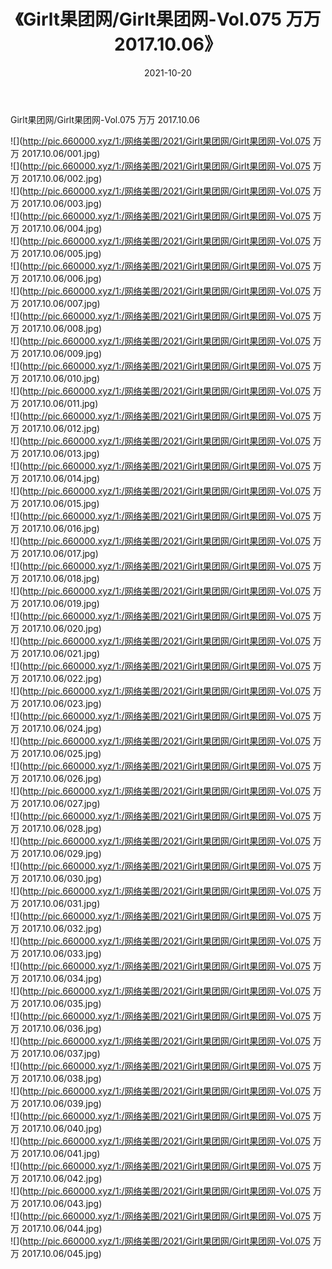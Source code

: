 ﻿---
layout: post
title:  《Girlt果团网/Girlt果团网-Vol.075 万万 2017.10.06》
date:   2021-10-20
img: http://pic.660000.xyz/1:/网络美图/2021/Girlt果团网/Girlt果团网-Vol.075 万万 2017.10.06/000.jpg
categories: [美女, 清纯, 唯美]
---

Girlt果团网/Girlt果团网-Vol.075 万万 2017.10.06

 ![](http://pic.660000.xyz/1:/网络美图/2021/Girlt果团网/Girlt果团网-Vol.075 万万 2017.10.06/001.jpg) <br>![](http://pic.660000.xyz/1:/网络美图/2021/Girlt果团网/Girlt果团网-Vol.075 万万 2017.10.06/002.jpg) <br>![](http://pic.660000.xyz/1:/网络美图/2021/Girlt果团网/Girlt果团网-Vol.075 万万 2017.10.06/003.jpg) <br>![](http://pic.660000.xyz/1:/网络美图/2021/Girlt果团网/Girlt果团网-Vol.075 万万 2017.10.06/004.jpg) <br>![](http://pic.660000.xyz/1:/网络美图/2021/Girlt果团网/Girlt果团网-Vol.075 万万 2017.10.06/005.jpg) <br>![](http://pic.660000.xyz/1:/网络美图/2021/Girlt果团网/Girlt果团网-Vol.075 万万 2017.10.06/006.jpg) <br>![](http://pic.660000.xyz/1:/网络美图/2021/Girlt果团网/Girlt果团网-Vol.075 万万 2017.10.06/007.jpg) <br>![](http://pic.660000.xyz/1:/网络美图/2021/Girlt果团网/Girlt果团网-Vol.075 万万 2017.10.06/008.jpg) <br>![](http://pic.660000.xyz/1:/网络美图/2021/Girlt果团网/Girlt果团网-Vol.075 万万 2017.10.06/009.jpg) <br>![](http://pic.660000.xyz/1:/网络美图/2021/Girlt果团网/Girlt果团网-Vol.075 万万 2017.10.06/010.jpg) <br>![](http://pic.660000.xyz/1:/网络美图/2021/Girlt果团网/Girlt果团网-Vol.075 万万 2017.10.06/011.jpg) <br>![](http://pic.660000.xyz/1:/网络美图/2021/Girlt果团网/Girlt果团网-Vol.075 万万 2017.10.06/012.jpg) <br>![](http://pic.660000.xyz/1:/网络美图/2021/Girlt果团网/Girlt果团网-Vol.075 万万 2017.10.06/013.jpg) <br>![](http://pic.660000.xyz/1:/网络美图/2021/Girlt果团网/Girlt果团网-Vol.075 万万 2017.10.06/014.jpg) <br>![](http://pic.660000.xyz/1:/网络美图/2021/Girlt果团网/Girlt果团网-Vol.075 万万 2017.10.06/015.jpg) <br>![](http://pic.660000.xyz/1:/网络美图/2021/Girlt果团网/Girlt果团网-Vol.075 万万 2017.10.06/016.jpg) <br>![](http://pic.660000.xyz/1:/网络美图/2021/Girlt果团网/Girlt果团网-Vol.075 万万 2017.10.06/017.jpg) <br>![](http://pic.660000.xyz/1:/网络美图/2021/Girlt果团网/Girlt果团网-Vol.075 万万 2017.10.06/018.jpg) <br>![](http://pic.660000.xyz/1:/网络美图/2021/Girlt果团网/Girlt果团网-Vol.075 万万 2017.10.06/019.jpg) <br>![](http://pic.660000.xyz/1:/网络美图/2021/Girlt果团网/Girlt果团网-Vol.075 万万 2017.10.06/020.jpg) <br>![](http://pic.660000.xyz/1:/网络美图/2021/Girlt果团网/Girlt果团网-Vol.075 万万 2017.10.06/021.jpg) <br>![](http://pic.660000.xyz/1:/网络美图/2021/Girlt果团网/Girlt果团网-Vol.075 万万 2017.10.06/022.jpg) <br>![](http://pic.660000.xyz/1:/网络美图/2021/Girlt果团网/Girlt果团网-Vol.075 万万 2017.10.06/023.jpg) <br>![](http://pic.660000.xyz/1:/网络美图/2021/Girlt果团网/Girlt果团网-Vol.075 万万 2017.10.06/024.jpg) <br>![](http://pic.660000.xyz/1:/网络美图/2021/Girlt果团网/Girlt果团网-Vol.075 万万 2017.10.06/025.jpg) <br>![](http://pic.660000.xyz/1:/网络美图/2021/Girlt果团网/Girlt果团网-Vol.075 万万 2017.10.06/026.jpg) <br>![](http://pic.660000.xyz/1:/网络美图/2021/Girlt果团网/Girlt果团网-Vol.075 万万 2017.10.06/027.jpg) <br>![](http://pic.660000.xyz/1:/网络美图/2021/Girlt果团网/Girlt果团网-Vol.075 万万 2017.10.06/028.jpg) <br>![](http://pic.660000.xyz/1:/网络美图/2021/Girlt果团网/Girlt果团网-Vol.075 万万 2017.10.06/029.jpg) <br>![](http://pic.660000.xyz/1:/网络美图/2021/Girlt果团网/Girlt果团网-Vol.075 万万 2017.10.06/030.jpg) <br>![](http://pic.660000.xyz/1:/网络美图/2021/Girlt果团网/Girlt果团网-Vol.075 万万 2017.10.06/031.jpg) <br>![](http://pic.660000.xyz/1:/网络美图/2021/Girlt果团网/Girlt果团网-Vol.075 万万 2017.10.06/032.jpg) <br>![](http://pic.660000.xyz/1:/网络美图/2021/Girlt果团网/Girlt果团网-Vol.075 万万 2017.10.06/033.jpg) <br>![](http://pic.660000.xyz/1:/网络美图/2021/Girlt果团网/Girlt果团网-Vol.075 万万 2017.10.06/034.jpg) <br>![](http://pic.660000.xyz/1:/网络美图/2021/Girlt果团网/Girlt果团网-Vol.075 万万 2017.10.06/035.jpg) <br>![](http://pic.660000.xyz/1:/网络美图/2021/Girlt果团网/Girlt果团网-Vol.075 万万 2017.10.06/036.jpg) <br>![](http://pic.660000.xyz/1:/网络美图/2021/Girlt果团网/Girlt果团网-Vol.075 万万 2017.10.06/037.jpg) <br>![](http://pic.660000.xyz/1:/网络美图/2021/Girlt果团网/Girlt果团网-Vol.075 万万 2017.10.06/038.jpg) <br>![](http://pic.660000.xyz/1:/网络美图/2021/Girlt果团网/Girlt果团网-Vol.075 万万 2017.10.06/039.jpg) <br>![](http://pic.660000.xyz/1:/网络美图/2021/Girlt果团网/Girlt果团网-Vol.075 万万 2017.10.06/040.jpg) <br>![](http://pic.660000.xyz/1:/网络美图/2021/Girlt果团网/Girlt果团网-Vol.075 万万 2017.10.06/041.jpg) <br>![](http://pic.660000.xyz/1:/网络美图/2021/Girlt果团网/Girlt果团网-Vol.075 万万 2017.10.06/042.jpg) <br>![](http://pic.660000.xyz/1:/网络美图/2021/Girlt果团网/Girlt果团网-Vol.075 万万 2017.10.06/043.jpg) <br>![](http://pic.660000.xyz/1:/网络美图/2021/Girlt果团网/Girlt果团网-Vol.075 万万 2017.10.06/044.jpg) <br>![](http://pic.660000.xyz/1:/网络美图/2021/Girlt果团网/Girlt果团网-Vol.075 万万 2017.10.06/045.jpg) <br>